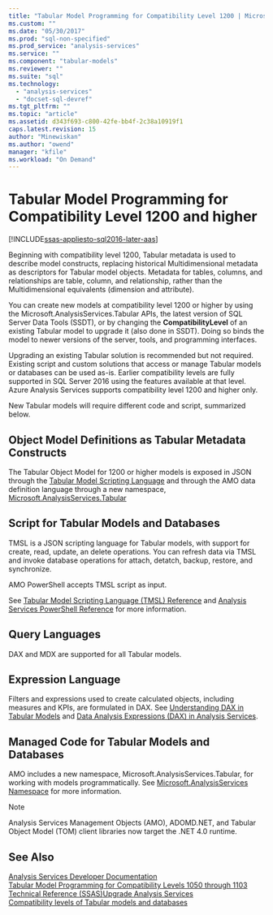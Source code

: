 ```yaml
---
title: "Tabular Model Programming for Compatibility Level 1200 | Microsoft Docs"
ms.custom: ""
ms.date: "05/30/2017"
ms.prod: "sql-non-specified"
ms.prod_service: "analysis-services"
ms.service: ""
ms.component: "tabular-models"
ms.reviewer: ""
ms.suite: "sql"
ms.technology: 
  - "analysis-services"
  - "docset-sql-devref"
ms.tgt_pltfrm: ""
ms.topic: "article"
ms.assetid: d343f693-c800-42fe-bb4f-2c38a10919f1
caps.latest.revision: 15
author: "Minewiskan"
ms.author: "owend"
manager: "kfile"
ms.workload: "On Demand"
---
```

# Tabular Model Programming for Compatibility Level 1200 and higher

[!INCLUDE[ssas-appliesto-sql2016-later-aas](../../includes/ssas-appliesto-sql2016-later-aas.md)]

Beginning with compatibility level 1200, Tabular metadata is used to describe model constructs, replacing historical Multidimensional metadata as descriptors for Tabular model objects. Metadata for tables, columns, and relationships are table, column, and relationship, rather than the Multidimensional equivalents (dimension and attribute).  
  
You can create new models at compatibility level 1200 or higher by using the Microsoft.AnalysisServices.Tabular APIs, the latest version of SQL Server Data Tools (SSDT), or by changing the **CompatibilityLevel** of an existing Tabular model to upgrade it (also done in SSDT). Doing so binds the model to newer versions of the server, tools, and programming interfaces.   
  
Upgrading an existing Tabular solution is recommended but not required. Existing script and custom solutions that access or manage Tabular models or databases can be used as-is. Earlier compatibility levels are fully supported in SQL Server 2016 using the features available at that level. Azure Analysis Services supports compatibility level 1200 and higher only.
  
 New Tabular models will require different code and script, summarized below.  
  
## Object Model Definitions as Tabular Metadata Constructs  
 The Tabular Object Model for 1200 or higher models is exposed in JSON through the [Tabular Model Scripting Language](../../analysis-services/tabular-model-scripting-language-tmsl-reference.md) and through the AMO data definition language through a new namespace, [Microsoft.AnalysisServices.Tabular](http://msdn.microsoft.com/library/microsoft.analysisservices.tabular.aspx)

## Script for Tabular Models and Databases  
 TMSL is a JSON scripting language for Tabular models, with support for create, read, update, an delete operations. You can refresh data via TMSL and invoke database operations for attach, detatch, backup, restore, and synchronize.  
  
 AMO PowerShell accepts TMSL script as input.  
  
 See [Tabular Model Scripting Language &#40;TMSL&#41; Reference](../../analysis-services/tabular-model-scripting-language-tmsl-reference.md) and [Analysis Services PowerShell Reference](../../analysis-services/powershell/analysis-services-powershell-reference.md) for more information.  
  
## Query Languages  
 DAX and MDX are supported for all Tabular models.  
  
## Expression Language  
 Filters and expressions used to create calculated objects, including measures and KPIs, are formulated in DAX. See [Understanding DAX in Tabular Models](../../analysis-services/tabular-models/understanding-dax-in-tabular-models-ssas-tabular.md) and [Data Analysis Expressions &#40;DAX&#41; in Analysis Services](http://msdn.microsoft.com/library/abb336c9-3346-4cab-b91b-90f93f4575e5).  
  
## Managed Code for Tabular Models and Databases  
 AMO includes a new namespace, Microsoft.AnalysisServices.Tabular, for working with models programmatically. See [Microsoft.AnalysisServices Namespace](https://msdn.microsoft.com/library/ms146720\(SQL.130\).aspx) for more information.  
  
> [!NOTE]  
>  Analysis Services Management Objects (AMO), ADOMD.NET, and Tabular Object Model (TOM) client libraries now target the .NET 4.0 runtime.   
  
## See Also  
 [Analysis Services Developer Documentation](../../analysis-services/analysis-services-developer-documentation.md)   
 [Tabular Model Programming for Compatibility Levels 1050 through 1103](../../analysis-services/tabular-model-programming-compatibility-levels-1050-1103/tabular-model-programming-for-compatibility-levels-1050-through-1103.md)   
 [Technical Reference &#40;SSAS&#41;](../../analysis-services/powershell/technical-reference-ssas.md)[Upgrade Analysis Services](../../database-engine/install-windows/upgrade-analysis-services.md)  
 [Compatibility levels of Tabular models and databases](../../analysis-services/tabular-model-programming-compatibility-levels-1050-1103/tabular-model-programming-for-compatibility-levels-1050-through-1103.md)  
  
  
